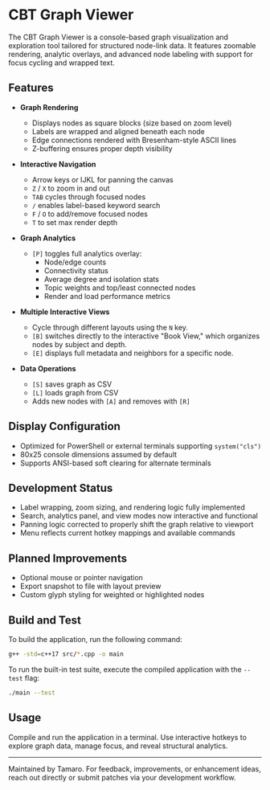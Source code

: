 # CBT Graph Viewer

The CBT Graph Viewer is a console-based graph visualization and exploration tool tailored for structured node-link data. It features zoomable rendering, analytic overlays, and advanced node labeling with support for focus cycling and wrapped text.

## Features

- **Graph Rendering**
  - Displays nodes as square blocks (size based on zoom level)
  - Labels are wrapped and aligned beneath each node
  - Edge connections rendered with Bresenham-style ASCII lines
  - Z-buffering ensures proper depth visibility

- **Interactive Navigation**
  - Arrow keys or IJKL for panning the canvas
  - `Z` / `X` to zoom in and out
  - `TAB` cycles through focused nodes
  - `/` enables label-based keyword search
  - `F` / `O` to add/remove focused nodes
  - `T` to set max render depth

- **Graph Analytics**
  - `[P]` toggles full analytics overlay:
    - Node/edge counts
    - Connectivity status
    - Average degree and isolation stats
    - Topic weights and top/least connected nodes
    - Render and load performance metrics

- **Multiple Interactive Views**
  - Cycle through different layouts using the `N` key.
  - `[B]` switches directly to the interactive "Book View," which organizes nodes by subject and depth.
  - `[E]` displays full metadata and neighbors for a specific node.

- **Data Operations**
  - `[S]` saves graph as CSV
  - `[L]` loads graph from CSV
  - Adds new nodes with `[A]` and removes with `[R]`

## Display Configuration

- Optimized for PowerShell or external terminals supporting `system("cls")`
- 80x25 console dimensions assumed by default
- Supports ANSI-based soft clearing for alternate terminals

## Development Status

- Label wrapping, zoom sizing, and rendering logic fully implemented
- Search, analytics panel, and view modes now interactive and functional
- Panning logic corrected to properly shift the graph relative to viewport
- Menu reflects current hotkey mappings and available commands

## Planned Improvements

- Optional mouse or pointer navigation
- Export snapshot to file with layout preview
- Custom glyph styling for weighted or highlighted nodes

## Build and Test

To build the application, run the following command:

```bash
g++ -std=c++17 src/*.cpp -o main
```

To run the built-in test suite, execute the compiled application with the `--test` flag:

```bash
./main --test
```

## Usage

Compile and run the application in a terminal. Use interactive hotkeys to explore graph data, manage focus, and reveal structural analytics.

---

Maintained by Tamaro. For feedback, improvements, or enhancement ideas, reach out directly or submit patches via your development workflow.
